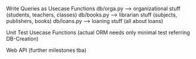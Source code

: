Write Queries as Usecase Functions
	db/orga.py --> organizational stuff (students, teachers, classes)
	db/books.py --> librarian stuff (subjects, publishers, books)
	db/loans.py --> loaning stuff (all about loans)

Unit Test Usecase Functions
	(actual ORM needs only minimal test referring DB-Creation)

Web API (further milestones tba)
